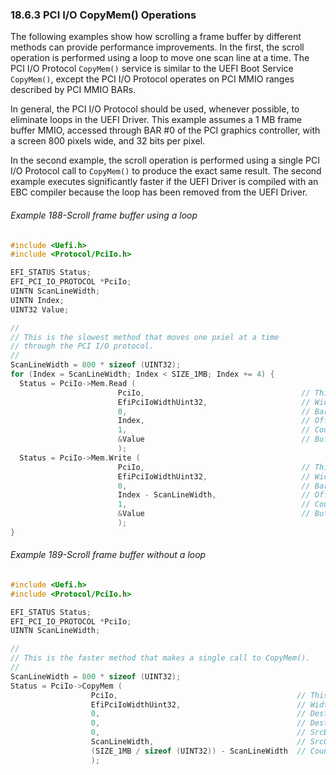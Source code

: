 <!--- @file
  18.6.3 PCI I/O CopyMem() Operations

  Copyright (c) 2012-2018, Intel Corporation. All rights reserved.<BR>

  Redistribution and use in source (original document form) and 'compiled'
  forms (converted to PDF, epub, HTML and other formats) with or without
  modification, are permitted provided that the following conditions are met:

  1) Redistributions of source code (original document form) must retain the
     above copyright notice, this list of conditions and the following
     disclaimer as the first lines of this file unmodified.

  2) Redistributions in compiled form (transformed to other DTDs, converted to
     PDF, epub, HTML and other formats) must reproduce the above copyright
     notice, this list of conditions and the following disclaimer in the
     documentation and/or other materials provided with the distribution.

  THIS DOCUMENTATION IS PROVIDED BY TIANOCORE PROJECT "AS IS" AND ANY EXPRESS OR
  IMPLIED WARRANTIES, INCLUDING, BUT NOT LIMITED TO, THE IMPLIED WARRANTIES OF
  MERCHANTABILITY AND FITNESS FOR A PARTICULAR PURPOSE ARE DISCLAIMED. IN NO
  EVENT SHALL TIANOCORE PROJECT  BE LIABLE FOR ANY DIRECT, INDIRECT, INCIDENTAL,
  SPECIAL, EXEMPLARY, OR CONSEQUENTIAL DAMAGES (INCLUDING, BUT NOT LIMITED TO,
  PROCUREMENT OF SUBSTITUTE GOODS OR SERVICES; LOSS OF USE, DATA, OR PROFITS;
  OR BUSINESS INTERRUPTION) HOWEVER CAUSED AND ON ANY THEORY OF LIABILITY,
  WHETHER IN CONTRACT, STRICT LIABILITY, OR TORT (INCLUDING NEGLIGENCE OR
  OTHERWISE) ARISING IN ANY WAY OUT OF THE USE OF THIS DOCUMENTATION, EVEN IF
  ADVISED OF THE POSSIBILITY OF SUCH DAMAGE.

-->

### 18.6.3 PCI I/O CopyMem() Operations

The following examples show how scrolling a frame buffer by different methods
can provide performance improvements. In the first, the scroll operation is
performed using a loop to move one scan line at a time. The PCI I/O Protocol
`CopyMem()` service is similar to the UEFI Boot Service `CopyMem()`, except the
PCI I/O Protocol operates on PCI MMIO ranges described by PCI MMIO BARs.

In general, the PCI I/O Protocol should be used, whenever possible, to
eliminate loops in the UEFI Driver. This example assumes a 1 MB frame buffer
MMIO, accessed through BAR #0 of the PCI graphics controller, with a screen 800
pixels wide, and 32 bits per pixel.

In the second example, the scroll operation is performed using a single PCI I/O
Protocol call to `CopyMem()` to produce the exact same result. The second
example executes significantly faster if the UEFI Driver is compiled with an
EBC compiler because the loop has been removed from the UEFI Driver.

###### Example 188-Scroll frame buffer using a loop

```c
#include <Uefi.h>
#include <Protocol/PciIo.h>

EFI_STATUS Status;
EFI_PCI_IO_PROTOCOL *PciIo;
UINTN ScanLineWidth;
UINTN Index;
UINT32 Value;

//
// This is the slowest method that moves one pxiel at a time
// through the PCI I/O protocol.
//
ScanLineWidth = 800 * sizeof (UINT32);
for (Index = ScanLineWidth; Index < SIZE_1MB; Index += 4) {
  Status = PciIo->Mem.Read (
                        PciIo,                                   // This
                        EfiPciIoWidthUint32,                     // Width
                        0,                                       // BarIndex
                        Index,                                   // Offset
                        1,                                       // Count
                        &Value                                   // Buffer
                        );
  Status = PciIo->Mem.Write (
                        PciIo,                                   // This
                        EfiPciIoWidthUint32,                     // Width
                        0,                                       // Bar Index
                        Index - ScanLineWidth,                   // Offset
                        1,                                       // Count
                        &Value                                   // Buffer
                        );
}
```

###### Example 189-Scroll frame buffer without a loop

```c
#include <Uefi.h>
#include <Protocol/PciIo.h>

EFI_STATUS Status;
EFI_PCI_IO_PROTOCOL *PciIo;
UINTN ScanLineWidth;

//
// This is the faster method that makes a single call to CopyMem().
//
ScanLineWidth = 800 * sizeof (UINT32);
Status = PciIo->CopyMem (
                  PciIo,                                        // This
                  EfiPciIoWidthUint32,                          // Width
                  0,                                            // DestBarIndex
                  0,                                            // DestOffset
                  0,                                            // SrcBarIndex
                  ScanLineWidth,                                // SrcOffset
                  (SIZE_1MB / sizeof (UINT32)) - ScanLineWidth  // Count
                  );
```

